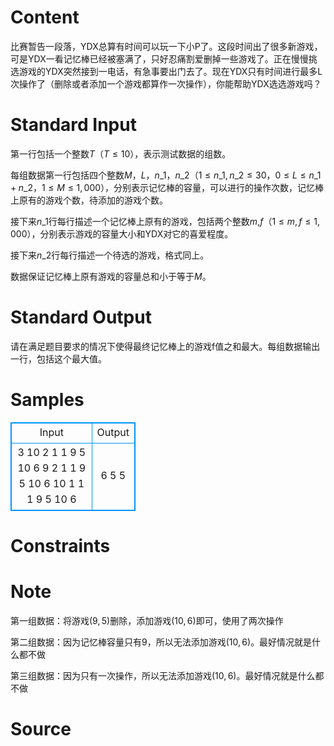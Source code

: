 
# Content

比赛暂告一段落，YDX总算有时间可以玩一下小P了。这段时间出了很多新游戏，可是YDX一看记忆棒已经被塞满了，只好忍痛割爱删掉一些游戏了。正在慢慢挑选游戏的YDX突然接到一电话，有急事要出门去了。现在YDX只有时间进行最多L次操作了（删除或者添加一个游戏都算作一次操作），你能帮助YDX选选游戏吗？

# Standard Input

第一行包括一个整数$T$（$T\leq 10$），表示测试数据的组数。

每组数据第一行包括四个整数$M$，$L$，$n\_1$，$n\_2$（$1\leq n\_1, n\_2\leq 30$，$0\leq L\leq n\_1+n\_2$，$1\leq M\leq 1,000$），分别表示记忆棒的容量，可以进行的操作次数，记忆棒上原有的游戏个数，待添加的游戏个数。

接下来$n\_1$行每行描述一个记忆棒上原有的游戏，包括两个整数$m$,$f$（$1\leq m,f\leq 1,000$），分别表示游戏的容量大小和YDX对它的喜爱程度。

接下来$n\_2$行每行描述一个待选的游戏，格式同上。

数据保证记忆棒上原有游戏的容量总和小于等于$M$。

# Standard Output

请在满足题目要求的情况下使得最终记忆棒上的游戏f值之和最大。每组数据输出一行，包括这个最大值。

# Samples

<style>
        table,table tr th, table tr td { border:1px solid #0094ff; }
        table { width: 200px; min-height: 25px; line-height: 25px; text-align: center; border-collapse: collapse;}   
    </style>
<table>
	<tr>
		<td>Input</td>
		<td>Output</td>
	</tr>
<tr><td>3
10 2 1 1
9 5
10 6
9 2 1 1
9 5
10 6
10 1 1 1
9 5
10 6</td><td>6
5
5</td></tr></table>


# Constraints



# Note

第一组数据：将游戏$(9,5)$删除，添加游戏$(10,6)$即可，使用了两次操作

第二组数据：因为记忆棒容量只有$9$，所以无法添加游戏$(10,6)$。最好情况就是什么都不做

第三组数据：因为只有一次操作，所以无法添加游戏$(10,6)$。最好情况就是什么都不做

# Source


